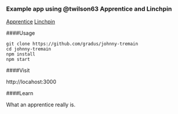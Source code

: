 ### Example app using @twilson63 Apprentice and Linchpin

[Apprentice](https://github.com/twilson63/apprentice)
[Linchpin](https://github.com/twilson63/linchpin)

####Usage

    git clone https://github.com/gradus/johnny-tremain
    cd johnny-tremain
    npm install
    npm start

####Visit

http://locahost:3000

####Learn

What an apprentice really is.


